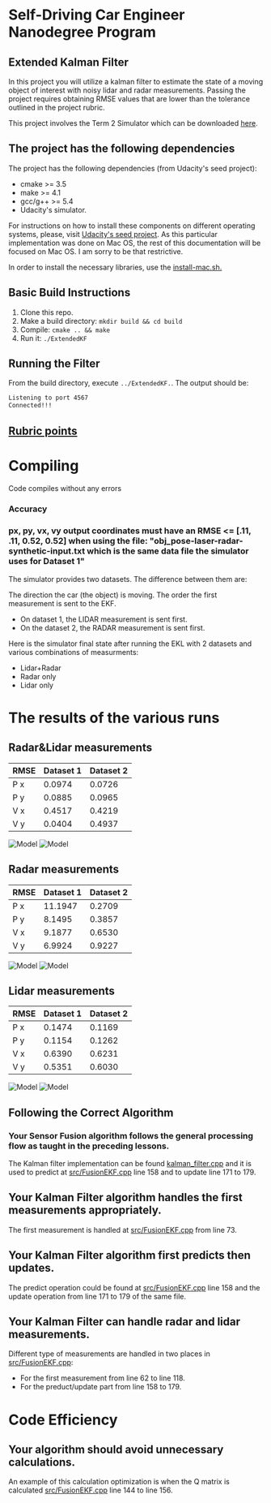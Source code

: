 # Self-Driving Car Engineer Nanodegree Program

## Extended Kalman Filter 


In this project you will utilize a kalman filter to estimate the state of a moving object of interest with noisy lidar and radar measurements. Passing the project requires obtaining RMSE values that are lower than the tolerance outlined in the project rubric. 

This project involves the Term 2 Simulator which can be downloaded [here](https://github.com/udacity/self-driving-car-sim/releases).

## The project has the following dependencies

The project has the following dependencies (from Udacity's seed project):

- cmake >= 3.5
- make >= 4.1
- gcc/g++ >= 5.4
- Udacity's simulator.

For instructions on how to install these components on different operating systems, please, visit [Udacity's seed project](https://github.com/udacity/CarND-Extended-Kalman-Filter-Project). As this particular implementation was done on Mac OS, the rest of this documentation will be focused on Mac OS. I am sorry to be that restrictive.

In order to install the necessary libraries, use the [install-mac.sh.](./install-mac.sh)
## Basic Build Instructions

1. Clone this repo.
2. Make a build directory: `mkdir build && cd build`
3. Compile: `cmake .. && make` 
4. Run it: `./ExtendedKF `


## Running the Filter
From the build directory, execute `../ExtendedKF.`. The output should be:


```sh
Listening to port 4567
Connected!!!
```

## [Rubric points](https://review.udacity.com/#!/rubrics/748/view) 


# Compiling

Code compiles without any errors


### Accuracy

### px, py, vx, vy output coordinates must have an RMSE <= [.11, .11, 0.52, 0.52] when using the file: "obj_pose-laser-radar-synthetic-input.txt which is the same data file the simulator uses for Dataset 1"


The simulator provides two datasets. The difference between them are:

The direction the car (the object) is moving.
The order the first measurement is sent to the EKF. 
- On dataset 1, the LIDAR measurement is sent first. 
- On the dataset 2, the RADAR measurement is sent first.

Here is the simulator final state after running the EKL with 2 datasets and various combinations of measurments:

- Lidar+Radar
- Radar only
- Lidar only



# The  results of the  various runs 

## Radar&Lidar measurements

| RMSE | Dataset 1 | Dataset 2 |
|------|-----------|-----------|
| P x  |  0.0974   |  0.0726   |
| P y  |  0.0885   |  0.0965   |
| V x  |  0.4517   |  0.4219   |
| V y  |  0.0404   |  0.4937   |


![Model](./IMGS/RLD1.png)
![Model](./IMGS/RLD2.png)

## Radar measurements

| RMSE | Dataset 1 | Dataset 2 |
|------|-----------|-----------|
| P x  |  11.1947   |  0.2709   |
| P y  |  8.1495   |  0.3857   |
| V x  |  9.1877   |  0.6530   |
| V y  |  6.9924   |  0.9227   |


![Model](./IMGS/RD1.png)
![Model](./IMGS/RD2.png)

## Lidar measurements


| RMSE | Dataset 1 | Dataset 2 |
|------|-----------|-----------|
| P x  |  0.1474   |  0.1169   |
| P y  |  0.1154   |  0.1262   |
| V x  |  0.6390   |  0.6231   |
| V y  |  0.5351   |  0.6030   |


![Model](./IMGS/LD1.png)
![Model](./IMGS/LD2.png)


## Following the Correct Algorithm

### Your Sensor Fusion algorithm follows the general processing flow as taught in the preceding lessons.

The Kalman filter implementation can be found [kalman_filter.cpp](src/kalman_filter.cpp)     and it is used to predict at [src/FusionEKF.cpp](./src/FusionEKF.cpp#L158) line 158 and to update line 171 to 179.


## Your Kalman Filter algorithm handles the first measurements appropriately.
The first measurement is handled at   [src/FusionEKF.cpp](src/FusionEKF.cpp#L73)  from line 73.


## Your Kalman Filter algorithm first predicts then updates.

The predict operation could be found at [src/FusionEKF.cpp](./src/FusionEKF.cpp#L158) line 158 and the update operation from line 171 to 179 of the same file.

## Your Kalman Filter can handle radar and lidar measurements.

Different type of measurements are handled in two places in [src/FusionEKF.cpp](src/FusionEKF.cpp#L62):

- For the first measurement from line 62 to line 118.
- For the preduct/update part from line 158 to 179.

# Code Efficiency

## Your algorithm should avoid unnecessary calculations.

An example of this calculation optimization is when the Q matrix is calculated [src/FusionEKF.cpp](src/FusionEKF.cpp#L142) line 144 to line 156.









